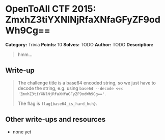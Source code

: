 # OpenToAll CTF 2015: ZmxhZ3tiYXNlNjRfaXNfaGFyZF9odWh9Cg==

**Category:** Trivia
**Points:** 10
**Solves:** TODO
**Author:** TODO
**Description:** 

> hmm...

## Write-up

> The challenge title is a base64 encoded string, so we just have to decode the string, e.g. using `base64 --decode <<< 'ZmxhZ3tiYXNlNjRfaXNfaGFyZF9odWh9Cg=='`.
>
> The flag is `flag{base64_is_hard_huh}`.

## Other write-ups and resources

* none yet